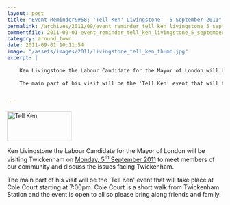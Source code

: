 ```yaml
---
layout: post
title: "Event Reminder&#58; 'Tell Ken' Livingstone - 5 September 2011"
permalink: /archives/2011/09/event_reminder_tell_ken_livingstone_5_september_20.html
commentfile: 2011-09-01-event_reminder_tell_ken_livingstone_5_september_20
category: around_town
date: 2011-09-01 10:11:54
image: "/assets/images/2011/livingstone_tell_ken_thumb.jpg"
excerpt: |
    
    Ken Livingstone the Labour Candidate for the Mayor of London will be visiting Twickenham  on <a href="https://stmargarets.london/event/meeting/200705142992">Monday, 5<sup>th</sup> September 2011</a> to meet members of our community and discuss the issues facing Twickenham.
    
    The main part of his visit will be the 'Tell Ken' event that will take place at Cole Court starting at 7:00pm. Cole Court is a short walk from Twickenham Station and the event is open to all so please bring along friends and family.
    

---
```


<a href="/assets/images/2011/livingstone_tell_ken.jpg" title="See larger version of - Tell Ken"><img src="/assets/images/2011/livingstone_tell_ken_thumb.jpg" width="150" height="70" alt="Tell Ken" class="photo right" /></a>

Ken Livingstone the Labour Candidate for the Mayor of London will be visiting Twickenham on [Monday, 5<sup>th</sup> September 2011](/event/meeting/200705142992) to meet members of our community and discuss the issues facing Twickenham.

The main part of his visit will be the 'Tell Ken' event that will take place at Cole Court starting at 7:00pm. Cole Court is a short walk from Twickenham Station and the event is open to all so please bring along friends and family.
